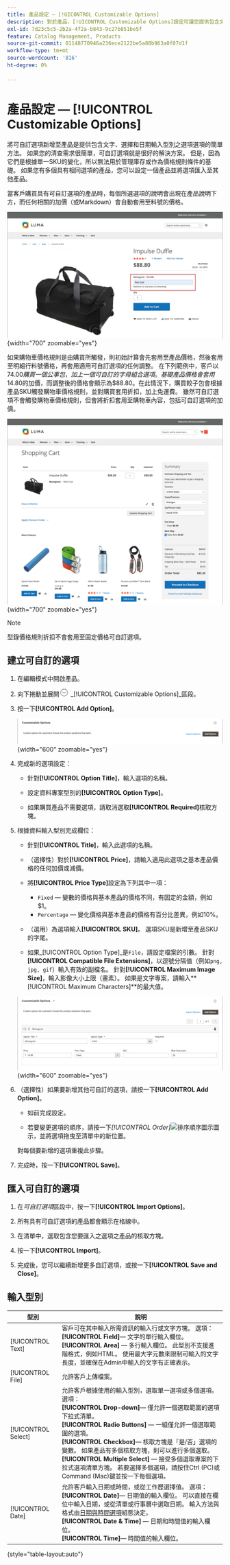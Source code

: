 ```yaml
---
title: 產品設定 — [!UICONTROL Customizable Options]
description: 對於產品，[!UICONTROL Customizable Options]設定可讓您提供包含文字、選取和日期輸入型別的選項選擇。
exl-id: 7d23c5c5-2b2a-4f2a-b843-9c27b851be5f
feature: Catalog Management, Products
source-git-commit: 01148770946a236ece2122be5a88b963a0f07d1f
workflow-type: tm+mt
source-wordcount: '816'
ht-degree: 0%

---
```


# 產品設定 — [!UICONTROL Customizable Options]

將可自訂選項新增至產品是提供包含文字、選擇和日期輸入型別之選項選項的簡單方法。 如果您的清查需求很簡單，可自訂選項就是很好的解決方案。 但是，因為它們是根據單一SKU的變化，所以無法用於管理庫存或作為價格規則條件的基礎。 如果您有多個具有相同選項的產品，您可以設定一個產品並將選項匯入至其他產品。

當客戶購買具有可自訂選項的產品時，每個所選選項的說明會出現在產品說明下方，而任何相關的加價（或Markdown）會自動套用至料號的價格。

![可自訂選項的產品詳細資料](./assets/storefront-customizable-option-product-detail.png){width="700" zoomable="yes"}

如果購物車價格規則是由購買所觸發，則初始計算會先套用至產品價格，然後套用至明細行料號價格，再套用適用可自訂選項的任何調整。 在下列範例中，客戶以$74.00購買一個公事包，加上一個可自訂的字母組合選項。 基礎產品價格會套用$14.80的加價，而調整後的價格會顯示為$88.80。在此情況下，購買餃子包會根據產品SKU觸發購物車價格規則，並對購買套用折扣，加上免運費。 雖然可自訂選項不會觸發購物車價格規則，但會將折扣套用至購物車內容，包括可自訂選項的加價。

![可自訂選項與價格規則的購物車](./assets/storefront-customizable-option-cart-price-rule.png){width="700" zoomable="yes"}

>[!NOTE]
>
>型錄價格規則折扣不會套用至固定價格可自訂選項。

## 建立可自訂的選項

1. 在編輯模式中開啟產品。

1. 向下捲動並展開![擴充選擇器](../assets/icon-display-expand.png) _[!UICONTROL Customizable Options]_區段。

1. 按一下&#x200B;**[!UICONTROL Add Option]**。

   ![可自訂的選項](./assets/product-customizable-options.png){width="600" zoomable="yes"}

1. 完成新的選項設定：

   - 針對&#x200B;**[!UICONTROL Option Title]**，輸入選項的名稱。

   - 設定資料專案型別的&#x200B;**[!UICONTROL Option Type]**。

   - 如果購買產品不需要選項，請取消選取&#x200B;**[!UICONTROL Required]**&#x200B;核取方塊。

1. 根據資料輸入型別完成欄位：

   - 針對&#x200B;**[!UICONTROL Title]**，輸入此選項的名稱。

   - （選擇性）對於&#x200B;**[!UICONTROL Price]**，請輸入適用此選項之基本產品價格的任何加價或減價。

   - 將&#x200B;**[!UICONTROL Price Type]**&#x200B;設定為下列其中一項：

      - `Fixed` — 變數的價格與基本產品的價格不同，有固定的金額，例如$1。
      - `Percentage` — 變化價格與基本產品的價格有百分比差異，例如10%。

   - （選用）為選項輸入&#x200B;**[!UICONTROL SKU]**。 選項SKU是新增至產品SKU的字尾。

   - 如果&#x200B;_[!UICONTROL Option Type]_是`File`，請設定檔案的引數。 針對&#x200B;**[!UICONTROL Compatible File Extensions]**，以逗號分隔值（例如`png, jpg, gif`）輸入有效的副檔名。 針對&#x200B;**[!UICONTROL Maximum Image Size]**，輸入影像大小上限（畫素）。 如果是文字專案，請輸入&#x200B;**[!UICONTROL Maximum Characters]**的最大值。

   ![新增自訂選項的值](./assets/product-customizable-options-add-values.png){width="600" zoomable="yes"}

1. （選擇性）如果要新增其他可自訂的選項，請按一下&#x200B;**[!UICONTROL Add Option]**。

   - 如前完成設定。

   - 若要變更選項的順序，請按一下&#x200B;_[!UICONTROL Order]_![排序順序圖示](../assets/icon-sort-order.png)圖示，並將選項拖曳至清單中的新位置。

   對每個要新增的選項重複此步驟。

1. 完成時，按一下&#x200B;**[!UICONTROL Save]**。

## 匯入可自訂的選項

1. 在&#x200B;_可自訂選項_&#x200B;區段中，按一下&#x200B;**[!UICONTROL Import Options]**。


1. 所有具有可自訂選項的產品都會顯示在格線中。

1. 在清單中，選取包含您要匯入之選項之產品的核取方塊。

1. 按一下&#x200B;**[!UICONTROL Import]**。

1. 完成後，您可以繼續新增更多自訂選項，或按一下&#x200B;**[!UICONTROL Save and Close]**。

## 輸入型別

| 型別 | 說明 |
|---------------------|---------------|
| [!UICONTROL Text] | 客戶可在其中輸入所需資訊的輸入行或文字方塊。 選項：<br />**[!UICONTROL Field]**— 文字的單行輸入欄位。<br />**[!UICONTROL Area]** — 多行輸入欄位。 此型別不支援進階格式，例如HTML。 使用最大字元數來限制可輸入的文字長度，並確保在Admin中輸入的文字有正確表示。 |
| [!UICONTROL File] | 允許客戶上傳檔案。 |
| [!UICONTROL Select] | 允許客戶根據使用的輸入型別，選取單一選項或多個選項。 選項：<br />**[!UICONTROL Drop-down]**— 僅允許一個選取範圍的選項下拉式清單。<br />**[!UICONTROL Radio Buttons]** — 一組僅允許一個選取範圍的選項。<br />**[!UICONTROL Checkbox]**— 核取方塊是「是/否」選項的變數。 如果產品有多個核取方塊，則可以進行多個選取。<br />**[!UICONTROL Multiple Select]** — 接受多個選取專案的下拉式選項清單方塊。 若要選擇多個選項，請按住Ctrl (PC)或Command (Mac)鍵並按一下每個選項。 |
| [!UICONTROL Date] | 允許客戶輸入日期或時間，或從工作歷選擇值。 選項： <br />**[!UICONTROL Date]**— 日期值的輸入欄位。 可以直接在欄位中輸入日期，或從清單或行事曆中選取日期。 輸入方法與格式由[日期與時間選項](attributes-input-types.md#date-and-time-options)組態決定。<br />**[!UICONTROL Date & Time]** — 日期和時間值的輸入欄位。<br />**[!UICONTROL Time]**— 時間值的輸入欄位。 |

{style="table-layout:auto"}
